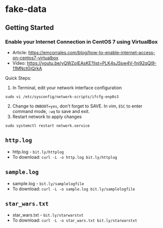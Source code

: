 # fake-data

## Getting Started
### Enable your Internet Connection in CentOS 7 using VirtualBox
- Article: https://emcorrales.com/blog/how-to-enable-internet-access-on-centos7-virtualbox
- Video: https://youtu.be/yQWZoIEAsKE?list=PLK4sJSsw4V-fnj92qQl9-11MNctGjQrkA

Quick Steps:
1. In Terminal, edit your network interface configuration 
```
sudo vi /etc/sysconfig/network-scripts/ifcfg-enp0s3
```
2. Change to `ONBOOT=yes`, don't forget to SAVE. In vim, `ESC` to enter command mode, `:wq` to save and exit.
3. Restart network to apply changes
```
sudo systemctl restart network.service
```


## `http.log`
- http.log - `bit.ly/httplog`
- To download: `curl -L -o http.log bit.ly/httplog`

## `sample.log`
- sample.log - `bit.ly/samplelogfile`
- To download: `curl -L -o sample.log bit.ly/samplelogfile`

## `star_wars.txt`
- star_wars.txt - `bit.ly/starwarstxt`
- To download: `curl -L -o star_wars.txt bit.ly/starwarstxt`

